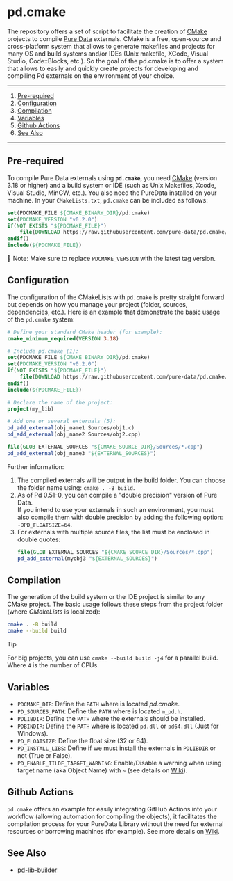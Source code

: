 # pd.cmake

The repository offers a set of script to facilitate the creation of [CMake](https://cmake.org/) projects to compile [Pure Data](https://puredata.info/) externals. CMake is a free, open-source and cross-platform system that allows to generate makefiles and projects for many OS and build systems and/or IDEs (Unix makefile, XCode, Visual Studio, Code::Blocks, etc.). So the goal of the pd.cmake is to offer a system that allows to easily and quickly create projects for developing and compiling Pd externals on the environment of your choice.

---

1. [Pre-required](#pre-required)
2. [Configuration](#configuration)
3. [Compilation](#compilation)
4. [Variables](#variables)
5. [Github Actions](#github-actions)
6. [See Also](#see-also)

---

## Pre-required

To compile Pure Data externals using **`pd.cmake`**, you need [CMake](https://cmake.org/) (version 3.18 or higher) and a build system or IDE (such as Unix Makefiles, Xcode, Visual Studio, MinGW, etc.). You also need the PureData installed on your machine. In your `CMakeLists.txt`, `pd.cmake` can be included as follows:

```cmake
set(PDCMAKE_FILE ${CMAKE_BINARY_DIR}/pd.cmake)
set(PDCMAKE_VERSION "v0.2.0")
if(NOT EXISTS "${PDCMAKE_FILE}")
    file(DOWNLOAD https://raw.githubusercontent.com/pure-data/pd.cmake/refs/tags/${PDCMAKE_VERSION}/pd.cmake ${PDCMAKE_FILE})
endif()
include(${PDCMAKE_FILE})
```

🔧 Note: Make sure to replace `PDCMAKE_VERSION` with the latest tag version.

## Configuration

The configuration of the CMakeLists with `pd.cmake` is pretty straight forward but depends on how you manage your project (folder, sources, dependencies, etc.). Here is an example that demonstrate the basic usage of the `pd.cmake` system:

```cmake
# Define your standard CMake header (for example):
cmake_minimum_required(VERSION 3.18)

# Include pd.cmake (1):
set(PDCMAKE_FILE ${CMAKE_BINARY_DIR}/pd.cmake)
set(PDCMAKE_VERSION "v0.2.0")
if(NOT EXISTS "${PDCMAKE_FILE}")
    file(DOWNLOAD https://raw.githubusercontent.com/pure-data/pd.cmake/refs/tags/${PDCMAKE_VERSION}/pd.cmake ${PDCMAKE_FILE})
endif()
include(${PDCMAKE_FILE})

# Declare the name of the project:
project(my_lib)

# Add one or several externals (5):
pd_add_external(obj_name1 Sources/obj1.c)
pd_add_external(obj_name2 Sources/obj2.cpp)

file(GLOB EXTERNAL_SOURCES "${CMAKE_SOURCE_DIR}/Sources/*.cpp")
pd_add_external(obj_name3 "${EXTERNAL_SOURCES}")
```

Further information:

1. The compiled externals will be output in the build folder. You can choose the folder name using: `cmake . -B build`.
2. As of Pd 0.51-0, you can compile a "double precision" version of Pure Data.  
   If you intend to use your externals in such an environment, you must also compile them with double precision by adding the following option: `-DPD_FLOATSIZE=64`.
3. For externals with multiple source files, the list must be enclosed in double quotes:
   ```cmake
   file(GLOB EXTERNAL_SOURCES "${CMAKE_SOURCE_DIR}/Sources/*.cpp")
   pd_add_external(myobj3 "${EXTERNAL_SOURCES}")


## Compilation

The generation of the build system or the IDE project is similar to any CMake project. The basic usage follows these steps from the project folder (where _CMakeLists_ is localized):

```bash
cmake . -B build
cmake --build build
```

> [!TIP]
> For big projects, you can use `cmake --build build -j4` for a parallel build. Where `4` is the number of CPUs.

## Variables

- `PDCMAKE_DIR`: Define the `PATH` where is located _pd.cmake_.
- `PD_SOURCES_PATH`: Define the `PATH` where is located `m_pd.h`.
- `PDLIBDIR`: Define the `PATH` where the externals should be installed.
- `PDBINDIR`: Define the `PATH` where is located `pd.dll` or `pd64.dll` (Just for Windows).
- `PD_FLOATSIZE`: Define the float size (32 or 64).
- `PD_INSTALL_LIBS`: Define if we must install the externals in `PDLIBDIR` or not (True or False).
- `PD_ENABLE_TILDE_TARGET_WARNING`: Enable/Disable a warning when using target name (aka Object Name) with `~` (see details on [Wiki](https://github.com/pure-data/pd.cmake/wiki)).

## Github Actions

`pd.cmake` offers an example for easily integrating GitHub Actions into your workflow (allowing automation for compiling the objects), it facilitates the compilation process for your PureData Library without the need for external resources or borrowing machines (for example). See more details on [Wiki](https://github.com/pure-data/pd.cmake/wiki).

## See Also

- [pd-lib-builder](https://github.com/pure-data/pd-lib-builder)
